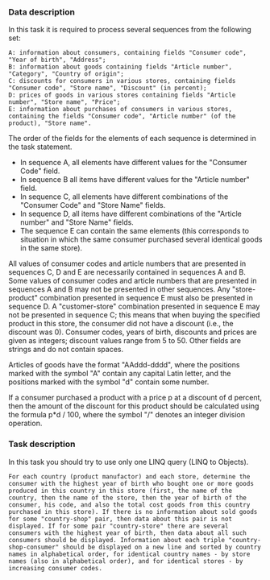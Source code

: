 ### Data description
In this task it is required to process several sequences from the following set:
```
A: information about consumers, containing fields "Consumer code", "Year of birth", "Address";
B: information about goods containing fields "Article number", "Category", "Country of origin";
C: discounts for consumers in various stores, containing fields "Consumer code", "Store name", "Discount" (in percent);
D: prices of goods in various stores containing fields "Article number", "Store name", "Price";
E: information about purchases of consumers in various stores, containing the fields "Consumer code", "Article number" (of the product), "Store name".
```
The order of the fields for the elements of each sequence is determined in the task statement.  
- In sequence A, all elements have different values ​​for the "Consumer Code" field.   
- In sequence B all items have different values ​​for the "Article number" field.  
- In sequence C, all elements have different combinations of the "Consumer Code" and "Store Name" fields.  
- In sequence D, all items have different combinations of the "Article number" and "Store Name" fields.   
- The sequence E can contain the same elements (this corresponds to situation in which the same consumer purchased several identical goods in the same store).

All values ​​of consumer codes and article numbers that are presented in sequences C, D and E are necessarily contained in sequences A and B. Some values ​​of consumer codes and article numbers that are presented in sequences A and B may not be presented in other sequences. Any "store-product" combination presented in sequence E must also be presented in sequence D. A "customer-store" combination presented in sequence E may not be presented in sequence C; this means that when buying the specified product in this store, the consumer did not have a discount (i.e., the discount was 0).
Consumer codes, years of birth, discounts and prices are given as integers; discount values ​​range from 5 to 50. Other fields are strings and do not contain spaces.

Articles of goods have the format "AAddd-dddd", where the positions marked with the symbol "A" contain any capital Latin letter, and the positions marked with the symbol "d" contain some number.

If a consumer purchased a product with a price p at a discount of d percent, then the amount of the discount for this product should be calculated using the formula p*d / 100, where the symbol "/" denotes an integer division operation.


### Task description

In this task you should try to use only one LINQ query (LINQ to Objects).  
````
For each country (product manufactor) and each store, determine the consumer with the highest year of birth who bought one or more goods produced in this country in this store (first, the name of the country, then the name of the store, then the year of birth of the consumer, his code, and also the total cost goods from this country purchased in this store). If there is no information about sold goods for some "country-shop" pair, then data about this pair is not displayed. If for some pair "country-store" there are several consumers with the highest year of birth, then data about all such consumers should be displayed. Information about each triple "country-shop-consumer" should be displayed on a new line and sorted by country names in alphabetical order, for identical country names - by store names (also in alphabetical order), and for identical stores - by increasing consumer codes. 
````